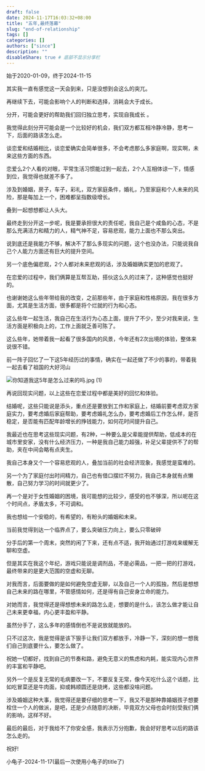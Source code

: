 ```yaml
---
draft: false
date: 2024-11-17T16:03:32+08:00
title: "五年,最终落幕"
slug: "end-of-relationship" 
tags: []
categories: []
authors: ["since"]
description: ""
disableShare: true # 底部不显示分享栏
---
```


始于2020-01-09，终于2024-11-15



其实我一直有感觉这一天会到来，只是没想到会这么的突兀。



再继续下去，可能会影响个人的判断和选择，消耗会大于成长。



分开，可能会更好的帮助我们回归独立思考，实现自我成长 。



我觉得此刻分开可能会是一个比较好的机会，我们双方都互相冷静冷静，思考一下，后面的路该怎么走。



谈恋爱和结婚相比，谈恋爱确实会简单很多，不会考虑那么多家庭啊，现实啊，未来这些方面的东西。



恋爱么2个人看的对眼，平常生活习惯能过到一起去，2个人互相体谅一下，情感到位，我觉得也就差不多了。



涉及到婚姻，房子，车子，彩礼，双方家庭条件，婚礼，乃至家庭和个人未来的风险，那是每加上一个，困难都呈指数级增长。

叠到一起想想都让人头大。



最终走到分开这一步呢，我是要承担很大的责任呢，我自己是个咸鱼的心态，不是那么充满活力和精力的人，精气神不足，容易悲观，能力上面也不那么突出。



说到底还是我能力不够，解决不了那么多现实的问题，这个也没办法，只能说我自己个人能力方面还有巨大的提升空间。



另一个底色偏悲观，2个人都对未来悲观的话，涉及婚姻确实更加的悲观了。



在恋爱的过程中，我们俩算是互帮互助，搭伙这么久的过来了，这种感觉也挺好的。



也谢谢她这么些年带给我的改变，之前那些年，由于家庭和性格原因，我在很多方面，尤其是生活方面，很多都是将个烂就的行为和心态。



这么些年一起生活，我自己在生活行为心态上面，提升了不少，至少对我来说，生活方面是积极向上的，工作上面就乏善可陈了。



这么些年，她带着我一起看了很多国内的风景，今年还有2次出境的体验，整体来说很不错。



前一阵子回忆了一下这5年经历过的事情，确实在一起还做了不少的事的，带着我一起去看了祖国的大好河山

![你知道我这5年是怎么过来的吗.jpg (1)](https://cdn.jsdelivr.net/gh/thend03/mdPic/picGo/202411171621680.png)



再说回现实问题，以上这些在恋爱过程中都是美好的回忆和体验。



结婚呢，这些只能说是添头，重点还是要放到工作和家庭上，结婚前要考虑双方家庭实力，要考虑婚后家庭帮助，要考虑婚礼怎么办，要考虑婚后工作怎么样，是否稳定，是否能有匹配年龄增长的挣钱能力，如何花时间提升自己。



我最近也在思考这些现实问题，有2种，一种要么是父辈能提供帮助，低成本的在城市里安家，没有什么经济压力，一种是我自己能力超强，补足父辈提供不了的帮助，夹在中间会略有点夹生。



我自己本身又个一个容易悲观的人，叠加当前的社会经济现象，我感觉是蛮难的。



另一个为了家庭付出时间精力，自己也有借口摆烂不努力，我自己本身就有点懒散，自己努力学习的时间就更少了。



再一个是对于女性婚姻的困境，我可能想的比较少，感受的也不够深，所以呢在这个时间点，矛盾太多，不可调和。



我也想给一个安稳的，有希望的，有盼头的婚姻和未来。



当前我觉得到达一个临界点了，要么突破压力向上，要么只零破碎



分手后的第一个周末，突然的闲了下来，还有点不适，我开始通过打游戏来缓解无聊和空虚。



但是其实在我这个年纪，游戏只能说是调剂品，不是必需品，一把一把的打游戏，最终带来的是更大范围的空虚和无聊。



对我而言，后面要做的是如何避免空虚无聊，以及自己一个人的孤独，然后是想想自己未来的路在哪里，不管感情如何，还是得有自己安身立命的能力。



对她而言，我觉得还是得想想未来的路怎么走，想要的是什么，该怎么做才能让自己未来更幸福，内心更丰盈和平静。



虽然分手了，这么多年的感情倒也不是说放就能放的。



只不过这次，我是觉得是该下狠手让我们双方都放手，冷静一下，深刻的想一想我们自己到底要什么，要怎么做了。



祝她一切都好，找到自己的节奏和路，避免无意义的焦虑和内耗，能实现内心世界的丰富和平静吧。



另外一个是反复无常的毛病要改一下，不要反复无常，像今天吃什么这个话题，比如吃冒菜还是牛肉面，抑或韩顺圆还是烧烤，这些都没啥问题。



涉及婚姻这种大事，我觉得还是要仔细的思考一下，我又不是那种靠婚姻孩子想要栓住一个人的做派，是吧，还是少点随意的决断，毕竟双方父母也会时刻受我们俩的影响，这样不好。



最后的最后，对于我给不了你安全感，我表示万分抱歉，我会好好思考以后的路该怎么走的。



祝好!



小龟子-2024-11-17(最后一次使用小龟子的title了)











